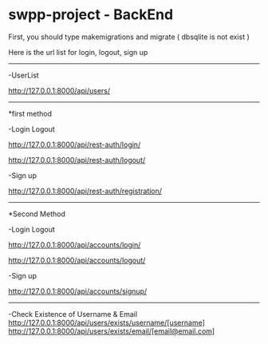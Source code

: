 # swpp-project - BackEnd

First, you should type makemigrations and migrate ( dbsqlite is not exist )

Here is the url list for login, logout, sign up

----------------------------------------------------------------

-UserList

http://127.0.0.1:8000/api/users/

----------------------------------------------------------------


*first method


-Login Logout

http://127.0.0.1:8000/api/rest-auth/login/

http://127.0.0.1:8000/api/rest-auth/logout/

-Sign up

http://127.0.0.1:8000/api/rest-auth/registration/

----------------------------------------------------------------

*Second Method

-Login Logout

http://127.0.0.1:8000/api/accounts/login/

http://127.0.0.1:8000/api/accounts/logout/

-Sign up

http://127.0.0.1:8000/api/accounts/signup/

_________________________________________________________________

-Check Existence of Username & Email
http://127.0.0.1:8000/api/users/exists/username/[username]
http://127.0.0.1:8000/api/users/exists/email/[email@email.com]

